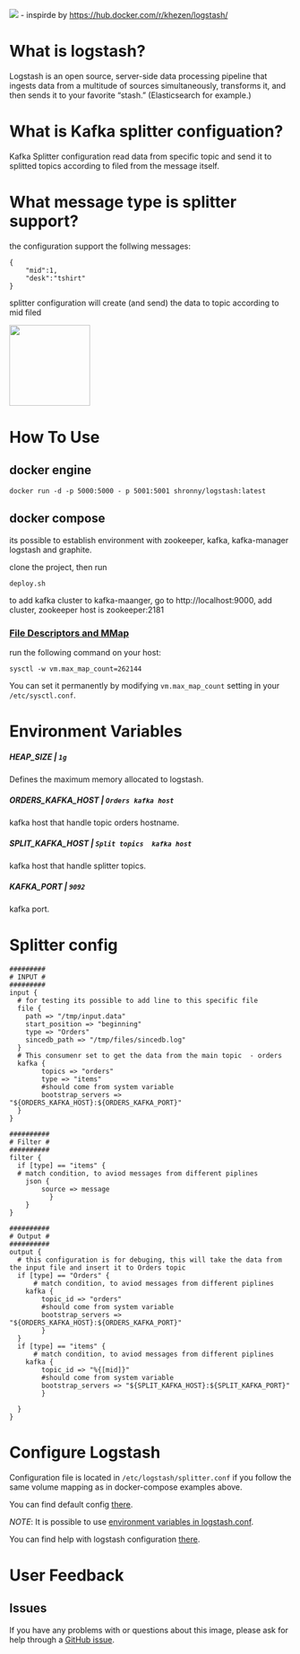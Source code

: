 [![](https://images.microbadger.com/badges/image/khezen/logstash.svg)](https://hub.docker.com/r/khezen/logstash/) - inspirde by https://hub.docker.com/r/khezen/logstash/

# What is logstash?
Logstash is an open source, server-side data processing pipeline that ingests data from a multitude of sources simultaneously, transforms it, and then sends it to your favorite “stash.” (Elasticsearch for example.)

# What is Kafka splitter configuation?
Kafka Splitter configuration read data from specific topic and send it to splitted topics according to filed from the message itself.

# What message type is splitter support?
the configuration support the follwing messages:
```
{
    "mid":1,
    "desk":"tshirt"
}

```
splitter configuration will create (and send) the data to topic according to mid filed

[<img src="https://static-www.elastic.co/fr/assets/blt946bc636d34a70eb/icon-logstash-bb.svg?q=600" width="144" height="144">](https://www.elastic.co/fr/products/logstash)

# How To Use

## docker engine

```
docker run -d -p 5000:5000 - p 5001:5001 shronny/logstash:latest   
```
## docker compose
its possible to establish environment with zookeeper, kafka, kafka-manager logstash and graphite.

clone the project, then run

```
deploy.sh
```
to add kafka cluster to kafka-maanger, go to http://localhost:9000, add cluster, zookeeper host is zookeeper:2181

### [File Descriptors and MMap](https://www.elastic.co/guide/en/elasticsearch/guide/current/_file_descriptors_and_mmap.html)

run the following command on your host:
```
sysctl -w vm.max_map_count=262144
```
You can set it permanently by modifying `vm.max_map_count` setting in your `/etc/sysctl.conf`.

# Environment Variables

##### HEAP_SIZE | `1g`
Defines the maximum memory allocated to logstash.

##### ORDERS_KAFKA_HOST | `Orders kafka host `
kafka host that handle topic orders hostname.

##### SPLIT_KAFKA_HOST | `Split topics  kafka host `
kafka host that handle splitter topics.

##### KAFKA_PORT | `9092`
kafka port.

# Splitter config

```
#########
# INPUT #
#########
input {
  # for testing its possible to add line to this specific file
  file {
    path => "/tmp/input.data"
    start_position => "beginning"
    type => "Orders"
    sincedb_path => "/tmp/files/sincedb.log"
  }
  # This consumenr set to get the data from the main topic  - orders
  kafka {
        topics => "orders"
        type => "items"
        #should come from system variable
        bootstrap_servers => "${ORDERS_KAFKA_HOST}:${ORDERS_KAFKA_PORT}"
  }
}

##########
# Filter #
##########
filter {
  if [type] == "items" {
  # match condition, to aviod messages from different piplines
    json {
        source => message
          }
    }
}

##########
# Output #
##########
output {
  # this configuration is for debuging, this will take the data from the input file and insert it to Orders topic
  if [type] == "Orders" {
      # match condition, to aviod messages from different piplines
    kafka {
        topic_id => "orders"
        #should come from system variable
        bootstrap_servers => "${ORDERS_KAFKA_HOST}:${ORDERS_KAFKA_PORT}"
        }
  }
  if [type] == "items" {
      # match condition, to aviod messages from different piplines
    kafka {
        topic_id => "%{[mid]}"
        #should come from system variable
        bootstrap_servers => "${SPLIT_KAFKA_HOST}:${SPLIT_KAFKA_PORT}"
        }

  } 
}
```

# Configure Logstash

Configuration file is located in `/etc/logstash/splitter.conf` if you follow the same volume mapping as in docker-compose examples above.

You can find default config [there](https://github.com/Khezen/docker-logstash/blob/master/config/logstash.conf).

*NOTE*: It is possible to use [environment variables in logstash.conf](https://www.elastic.co/guide/en/logstash/current/environment-variables.html).

You can find help with logstash configuration [there](https://www.elastic.co/guide/en/logstash/current/configuration.html).

# User Feedback
## Issues
If you have any problems with or questions about this image, please ask for help through a [GitHub issue](https://github.com/shronny/docker-logstash/issues).
